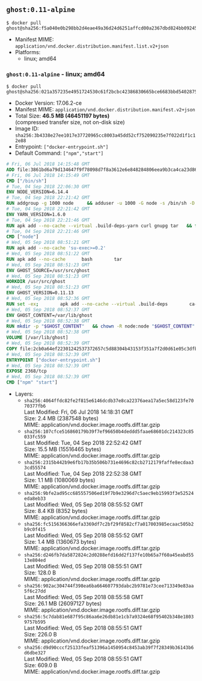 ## `ghost:0.11-alpine`

```console
$ docker pull ghost@sha256:f5a040e0b298bb2d4eae49a36d24d6251affcd00a2367dbd824bb092457ac834
```

-	Manifest MIME: `application/vnd.docker.distribution.manifest.list.v2+json`
-	Platforms:
	-	linux; amd64

### `ghost:0.11-alpine` - linux; amd64

```console
$ docker pull ghost@sha256:021a357235e4951724530c61f2bcbc42386830665bce6683bbd54028757d89d3
```

-	Docker Version: 17.06.2-ce
-	Manifest MIME: `application/vnd.docker.distribution.manifest.v2+json`
-	Total Size: **46.5 MB (46451197 bytes)**  
	(compressed transfer size, not on-disk size)
-	Image ID: `sha256:3b4338e27ee1017e37720965cc8003a45dd52cf752090235e7f022d1f1c12e88`
-	Entrypoint: `["docker-entrypoint.sh"]`
-	Default Command: `["npm","start"]`

```dockerfile
# Fri, 06 Jul 2018 14:15:48 GMT
ADD file:3861bd6a79d134647f9f78098d7f8a3612e6e848284806eea9b3ca4ca23d8686 in / 
# Fri, 06 Jul 2018 14:15:49 GMT
CMD ["/bin/sh"]
# Tue, 04 Sep 2018 22:06:30 GMT
ENV NODE_VERSION=6.14.4
# Tue, 04 Sep 2018 22:21:42 GMT
RUN addgroup -g 1000 node     && adduser -u 1000 -G node -s /bin/sh -D node     && apk add --no-cache         libstdc++     && apk add --no-cache --virtual .build-deps         binutils-gold         curl         g++         gcc         gnupg         libgcc         linux-headers         make         python   && for key in     94AE36675C464D64BAFA68DD7434390BDBE9B9C5     FD3A5288F042B6850C66B31F09FE44734EB7990E     71DCFD284A79C3B38668286BC97EC7A07EDE3FC1     DD8F2338BAE7501E3DD5AC78C273792F7D83545D     C4F0DFFF4E8C1A8236409D08E73BC641CC11F4C8     B9AE9905FFD7803F25714661B63B535A4C206CA9     56730D5401028683275BD23C23EFEFE93C4CFFFE     77984A986EBC2AA786BC0F66B01FBB92821C587A     8FCCA13FEF1D0C2E91008E09770F7A9A5AE15600   ; do     gpg --keyserver hkp://p80.pool.sks-keyservers.net:80 --recv-keys "$key" ||     gpg --keyserver hkp://ipv4.pool.sks-keyservers.net --recv-keys "$key" ||     gpg --keyserver hkp://pgp.mit.edu:80 --recv-keys "$key" ;   done     && curl -fsSLO --compressed "https://nodejs.org/dist/v$NODE_VERSION/node-v$NODE_VERSION.tar.xz"     && curl -fsSLO --compressed "https://nodejs.org/dist/v$NODE_VERSION/SHASUMS256.txt.asc"     && gpg --batch --decrypt --output SHASUMS256.txt SHASUMS256.txt.asc     && grep " node-v$NODE_VERSION.tar.xz\$" SHASUMS256.txt | sha256sum -c -     && tar -xf "node-v$NODE_VERSION.tar.xz"     && cd "node-v$NODE_VERSION"     && ./configure     && make -j$(getconf _NPROCESSORS_ONLN)     && make install     && apk del .build-deps     && cd ..     && rm -Rf "node-v$NODE_VERSION"     && rm "node-v$NODE_VERSION.tar.xz" SHASUMS256.txt.asc SHASUMS256.txt
# Tue, 04 Sep 2018 22:21:42 GMT
ENV YARN_VERSION=1.6.0
# Tue, 04 Sep 2018 22:21:46 GMT
RUN apk add --no-cache --virtual .build-deps-yarn curl gnupg tar   && for key in     6A010C5166006599AA17F08146C2130DFD2497F5   ; do     gpg --keyserver hkp://p80.pool.sks-keyservers.net:80 --recv-keys "$key" ||     gpg --keyserver hkp://ipv4.pool.sks-keyservers.net --recv-keys "$key" ||     gpg --keyserver hkp://pgp.mit.edu:80 --recv-keys "$key" ;   done   && curl -fsSLO --compressed "https://yarnpkg.com/downloads/$YARN_VERSION/yarn-v$YARN_VERSION.tar.gz"   && curl -fsSLO --compressed "https://yarnpkg.com/downloads/$YARN_VERSION/yarn-v$YARN_VERSION.tar.gz.asc"   && gpg --batch --verify yarn-v$YARN_VERSION.tar.gz.asc yarn-v$YARN_VERSION.tar.gz   && mkdir -p /opt   && tar -xzf yarn-v$YARN_VERSION.tar.gz -C /opt/   && ln -s /opt/yarn-v$YARN_VERSION/bin/yarn /usr/local/bin/yarn   && ln -s /opt/yarn-v$YARN_VERSION/bin/yarnpkg /usr/local/bin/yarnpkg   && rm yarn-v$YARN_VERSION.tar.gz.asc yarn-v$YARN_VERSION.tar.gz   && apk del .build-deps-yarn
# Tue, 04 Sep 2018 22:21:46 GMT
CMD ["node"]
# Wed, 05 Sep 2018 08:51:21 GMT
RUN apk add --no-cache 'su-exec>=0.2'
# Wed, 05 Sep 2018 08:51:22 GMT
RUN apk add --no-cache 		bash 		tar
# Wed, 05 Sep 2018 08:51:23 GMT
ENV GHOST_SOURCE=/usr/src/ghost
# Wed, 05 Sep 2018 08:51:23 GMT
WORKDIR /usr/src/ghost
# Wed, 05 Sep 2018 08:51:23 GMT
ENV GHOST_VERSION=0.11.13
# Wed, 05 Sep 2018 08:52:36 GMT
RUN set -ex; 		apk add --no-cache --virtual .build-deps 		ca-certificates 		gcc 		make 		openssl 		python 		unzip 	; 		wget -O ghost.zip "https://github.com/TryGhost/Ghost/releases/download/${GHOST_VERSION}/Ghost-${GHOST_VERSION}.zip"; 	unzip ghost.zip; 		npm install --production; 		apk del .build-deps; 		rm ghost.zip; 	npm cache clean; 	rm -rf /tmp/npm*
# Wed, 05 Sep 2018 08:52:37 GMT
ENV GHOST_CONTENT=/var/lib/ghost
# Wed, 05 Sep 2018 08:52:38 GMT
RUN mkdir -p "$GHOST_CONTENT" 	&& chown -R node:node "$GHOST_CONTENT" 	&& ln -s "$GHOST_CONTENT/config.js" "$GHOST_SOURCE/config.js"
# Wed, 05 Sep 2018 08:52:38 GMT
VOLUME [/var/lib/ghost]
# Wed, 05 Sep 2018 08:52:39 GMT
COPY file:2cb0a64ef22301242537372657c5d88304b43153f351a7f2d0d61e05c3dfb29a in /usr/local/bin/ 
# Wed, 05 Sep 2018 08:52:39 GMT
ENTRYPOINT ["docker-entrypoint.sh"]
# Wed, 05 Sep 2018 08:52:39 GMT
EXPOSE 2368/tcp
# Wed, 05 Sep 2018 08:52:39 GMT
CMD ["npm" "start"]
```

-	Layers:
	-	`sha256:4064ffdc82fe2f815e6146dcdb37e8ca22376aea17a5ec58d123fe7070377fb6`  
		Last Modified: Fri, 06 Jul 2018 14:18:31 GMT  
		Size: 2.4 MB (2387548 bytes)  
		MIME: application/vnd.docker.image.rootfs.diff.tar.gzip
	-	`sha256:107cfce516860179b39f7ef96650b4deddd5faae68601dc214323c85033fc559`  
		Last Modified: Tue, 04 Sep 2018 22:52:42 GMT  
		Size: 15.5 MB (15516465 bytes)  
		MIME: application/vnd.docker.image.rootfs.diff.tar.gzip
	-	`sha256:2315b442b9e6fb17b35b506b731e4696c82cb2712179faffe8ecdaa33cd55574`  
		Last Modified: Tue, 04 Sep 2018 22:52:38 GMT  
		Size: 1.1 MB (1080069 bytes)  
		MIME: application/vnd.docker.image.rootfs.diff.tar.gzip
	-	`sha256:9bfe2ad95cc685557506ed19f7b9e3296d7c5aec9eb15993f3e52524eda8eb33`  
		Last Modified: Wed, 05 Sep 2018 08:55:52 GMT  
		Size: 8.4 KB (8352 bytes)  
		MIME: application/vnd.docker.image.rootfs.diff.tar.gzip
	-	`sha256:fc5156366366efa3369df7c2bf29f8582cf7a017003985ecaac505b2b9c0f415`  
		Last Modified: Wed, 05 Sep 2018 08:55:52 GMT  
		Size: 1.4 MB (1360673 bytes)  
		MIME: application/vnd.docker.image.rootfs.diff.tar.gzip
	-	`sha256:d246fb7da5872824c2d0288efd16dd2f137fe10b65a7f60a45eabd5513e804ed`  
		Last Modified: Wed, 05 Sep 2018 08:55:51 GMT  
		Size: 128.0 B  
		MIME: application/vnd.docker.image.rootfs.diff.tar.gzip
	-	`sha256:902ac304744f398ea6ba664607793dabc2b9781e73cee713349e83aa5f6c27dd`  
		Last Modified: Wed, 05 Sep 2018 08:55:58 GMT  
		Size: 26.1 MB (26097127 bytes)  
		MIME: application/vnd.docker.image.rootfs.diff.tar.gzip
	-	`sha256:5c7dab81e687f95c86aa6e26db81e1cb7a9324e68f95402b348e18039757b595`  
		Last Modified: Wed, 05 Sep 2018 08:55:51 GMT  
		Size: 226.0 B  
		MIME: application/vnd.docker.image.rootfs.diff.tar.gzip
	-	`sha256:d9d90cccf25133feaf51396a1450954c8453ab39f7f28349b36143b6d6dbe327`  
		Last Modified: Wed, 05 Sep 2018 08:55:51 GMT  
		Size: 609.0 B  
		MIME: application/vnd.docker.image.rootfs.diff.tar.gzip
